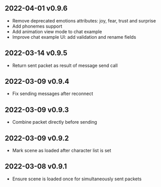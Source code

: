 ## 2022-04-01 v0.9.6

* Remove deprecated emotions attributes: joy, fear, trust and surprise
* Add phonemes support
* Add animation view mode to chat example
* Improve chat example UI: add validation and rename fields

## 2022-03-14 v0.9.5

* Return sent packet as result of message send call

## 2022-03-09 v0.9.4

* Fix sending messages after reconnect

## 2022-03-09 v0.9.3

* Combine packet directly before sending

## 2022-03-09 v0.9.2

* Mark scene as loaded after character list is set

## 2022-03-08 v0.9.1

* Ensure scene is loaded once for simultaneously sent packets
